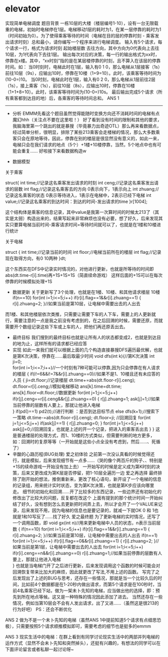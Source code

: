 # elevator
实现简单电梯调度
题目背景
一栋10层的大楼（楼层编号1-10），设有一台无限载重的电梯，初始时电梯停在1层。电梯移动1层的耗时为1，在某一层停靠的耗时为1（时间初始为0）。为了使得乘客等待的时间（电梯在目的层的停靠时刻 - 乘客发出请求时刻）总和最小，请你编写一个程序来进行电梯调度。
输入有5个请求，每个请求一行，格式为请求时刻 起始楼层数 去往方向，其中方向为0代表向上去往10层，为1代表向下去往1层。
输出每次对应的决策，每一行的输出格式为xx时，停靠在x楼。其中，“xx时刻”指的是在某层楼停靠的时刻，且不算入在该层的停靠时间。如：
当0时刻时，电梯此时在1层，输入有0 1 0，那么电梯从1层接客（1s）前往10层（9s），应输出10时，停靠在10楼（1+9=10）。此时，该乘客等待时间为(10-0=)10。
当0时刻，电梯此时在1层，输入有0 2 0，那么电梯从1层前往2层（1s），接上乘客（1s），前往10层（8s），应输出10时，停靠在10楼（1+1+8=10）。此时，该乘客等待时间为(10-0=)10s。
最后输出完成5个请求（所有乘客都到达目的地）后，各乘客的等待时间总和。
ANS 1

***

- 分析
EMMM先看这个题目虽然觉得能随时变换方向还不消耗时间的电梯有点魔幻hhh（关注点不要在这里啦！）
好了看到没有时间的限制和其他的要求，我脑海里第一个跳出的就是暴搜（毕竟暴力出奇迹OTL）那么再来看数据点，经过简单分析，很明显，排除了某些213乘客会走楼梯的情况，那么大多数乘客只会在原地等待，因此，停靠在别的楼层是很显然没有意义的，如此一来，电梯只会在我们请求的地点（5个）+1楼+10楼停靠，当然，5个地点中也有可能会重复……
好啦接下来看数据构造w

- 数据模型

关于乘客

struct{
int time;//记录这名乘客发出请求的时刻 
int ceng;//记录这名乘客发出请求的层数 
int flag;//记录这名乘客去的方向  0表示向下，1表示向上 
int zhuang;//记录这名乘客的状态 0表示等待进入，1表示在电梯中，2表示已经下电梯 
int value;//记录这名乘客的到达时间：到达的时间-发出请求的time 
}r[1004];

这个结构体是乘客的信息记录，其中value是我第一次算时间的时候太213了（其实是太弱）构造出来的，结果写起来非常麻烦也没有必要，想了好久，后来发现其实只要算电梯当前时间-乘客请求时间=等待时间就可以了，也就是在1楼和10楼进行统计

关于电梯

struct {
int time;//记录当前的时间 
int floor;//电梯当前所在的楼层 
int flag;//记录现在取得方向，有0 10两种 
}dt;            

这个东西实在DFS中记录实时情况的，对他进行更新，也就是所等待的时间即
abs(dt.time-r[i].time)再+1S+1S+1S（简直续命游戏）
这样后面的+1S可以在每次停靠的时候模拟处理+1S
- 数据更新
关于更新写了3个处理，也就是在1楼、10楼、和其他请求楼层
10楼
if(n==10)
for(int i=1;i<=5;i++)
if(r[i].flag==1&&r[i].zhuang==1)
    {
      r[i].zhuang=2;
    }//如果当前是第10层，让电梯中需要出去的人出去
    
而1楼、和其他楼层依次类推，只需要让需要下车的人下车，需要上的人更新就行，需要注意的一点是我之前没有考虑到的，在之后回溯的时候，需要还原，而就需要开个数组记录这些下车或上车的人，把他们再还原丢出去。
- 最终目标
我们搜到的最终目标也就是让所有人的状态都变成2，也就是到达目的地为止，这样所有的请求都已经应答
- 实现
如此一来我们就可以根据上面的几个构造直接暴搜DFS遍历最优解，也就是第K次决策，停靠在……最后取最少时间
void dfs(int k){//第K次决策 
    int ji=0;   
    for(int i=1;i<=7;i++)//一个时刻有7种可能可以停靠,因为只会停靠在有人请求的楼层 
    {
       if(i!=6&&i!=7&&r[i].zhuang==0)//如果不是1、10楼且还有未应答的人员 
        {
            ji=dt.floor;//记录楼层 
            dt.time+=abs(dt.floor-r[i].ceng); 
            dt.floor=r[i].ceng;//模拟电梯移动 
            ans[k].time=dt.time;
            ans[k].floor=dt.floor;//数据更新 
            for(int j=1;j<=5;j++)
                if(r[j].ceng==r[i].ceng&&r[j].zhuang==0)
               { 
               r[j].zhuang=1;
               ask[j]=1;//如果当前停靠的层数有人要上，那就让他进入电梯    
                }
            if(pd()==1)
            pd2(t);//进行判断 ：是否到达目标节点 
            else
            dfs(k+1);//搜索下一策略 
            dt.time-=abs(dt.floor-r[i].ceng);
            dt.floor=ji; //回溯回复 
            for(int j=1;j<=5;j++)
            if(ask[j]==1)
            {
                r[j].zhuang=0;
            }
            for(int j=1;j<=5;j++)
            ask[j]=0;//回溯回复，也就是上述的开一个记录，把进入的乘客丢出去 
        }
}
这是普通楼层的处理方式，而1、10楼的方式类似，但需要判断的地方更多，如：回溯时的复原等等（一开始就是这些小点全没有考虑到，然后……、死循了）
- 辛酸的心路历程(BUG处理)
爱之初体验
之前第一次没认真看的时候觉得还行，就是模拟，后来发现细节有一点多……（哭的像个两百斤的狗子、、特别是+1S的续命游戏一开始没有加上去）
一开始写的时候是定义成为第K时刻的决策，后来又更改成为第K层是否停留，把1-10层全遍历一边
爱之再选择
最终排除了刚开始的想法，推倒重新来，更改了核心语句，新开设了一个电梯的信息的记录组，用来统计实时状态，变为第K次决策，也就是第K步应该向哪里走。
细节的初始化和回溯……开了比较多的东西记录，一些边界还有初始化的修改出了比较大的问题，反复都在改这个
上面有提到的那个统计时间一开始纠结了好久，没有想到怎么去更新把时间弄上去，所以才会开了一个VALUE来记录，后来发现不用，因为电梯的信息也是要记录的，就减一下就OK
0 和 1也就是1和10写反了……找了好久
爱之最终题
为了更新电梯的实时情况，还写了一个调用函数，即
void gx(int n)//用来更新电梯中人员的状态，n表示当前层数 
{
    if(n==10)
    for(int i=1;i<=5;i++)
    if(r[i].flag==1&&r[i].zhuang==1)
        {
          r[i].zhuang=2;
        }//如果当前是第10层，让电梯中需要出去的人出去 
    if(n==1)
    for(int i=1;i<=5;i++)
    if(r[i].flag==0&&r[i].zhuang==1)
       {
        r[i].zhuang=2;
       }//如果当前是第1层，让电梯中需要出去的人出去 
    for(int i=1;i<=5;i++)
    if(r[i].ceng==n&&r[i].zhuang==0)
        r[i].zhuang=1;//如果当前停靠的层数有人要上，那就让他进入电梯  
}
也就是当电梯门开了之后进行更新，后来发现调用这个函数的时候可能会对回溯恢复带来比加大的麻烦，因此就更改了写法,不用上述的函数。
写完了之后发现出了上述的BUG与思考，还存在一些情况，那就是当一个比较久后的时间，比如前4个数据都是在1-20秒内做出请求，而第5个请求是在100秒时，当前4名乘客已经下站，做为一架未卜先知的电梯，应当做出他的选择，即：预先到所在地点等候。这又是一种特殊的情况因此添加了进去。
当然还存在一些情况，例如当第10层会不会有人发出请求，出了又进……（虽然这是很213的行为好吧）
PS：还会不断优化

ANS 2
做为不是一个未卜先知的电梯（虽然ANS 1中提前知道5个请求有点细思恐极），只需要按照5个请求顺推模拟即可，需要考虑的细节也是挺多的emmm

ANS 3
现实生活中的电梯：在群上看到有同学讨论现实生活中的两部并列电梯的运作方式（显然不会未卜先知和突然掉头），还挺有兴趣的，有想法的同学可以在下面评论留言或者私聊一起讨论呀~
